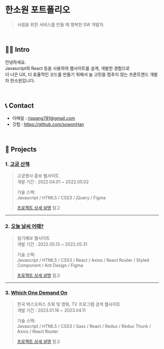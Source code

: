 # 한소원 포트폴리오
> 사람을 위한 서비스를 만들 때 행복한 SW 개발자.

<br>

## 👩‍💻 Intro
안녕하세요.  
Javascript와 React 등을 사용하여 웹사이트를 설계, 개발한 경험으로  
더 나은 UX, 더 효율적인 코드를 만들기 위해서 늘 고민을 멈추지 않는 프론트엔드 개발자 한소원입니다.

<br>

## 📞 Contact
- 이메일 : rippang781@gmail.com
- 깃헙 : https://github.com/sowonHan

<br>

## 📌 Projects
### 1. [고궁 산책](https://github.com/sowonHan/walking_palace)
> 고궁행사 홍보 웹사이트  
> 개발 기간 : 2022.04.01 ~ 2022.05.02
>
> 기술 스택:  
> Javascript / HTML5 / CSS3 / jQuery / Figma
>
> [프로젝트 상세 설명](https://github.com/sowonHan/walking_palace) 참고

---

### 2. [오늘 날씨 어때?](https://github.com/sowonHan/today-weather)
> 일기예보 웹사이트  
> 개발 기간 : 2022.05.13 ~ 2022.05.31
>
> 기술 스택:  
> Javascript / HTML5 / CSS3 / React / Axios / React Router / Styled Component / Ant Design / Figma
> 
> [프로젝트 상세 설명](https://github.com/sowonHan/today-weather) 참고

---

### 3. [Which One Demand On](https://github.com/sowonHan/which-one)
> 한국 박스오피스 조회 및 영화, TV 프로그램 검색 웹사이트  
> 개발 기간 : 2023.01.16 ~ 2023.04.11
> 
> 기술 스택:  
> Javascript / HTML5 / CSS3 / Sass / React / Redux / Redux Thunk / Axios / React Router
> 
> [프로젝트 상세 설명](https://github.com/sowonHan/which-one) 참고

<br>
